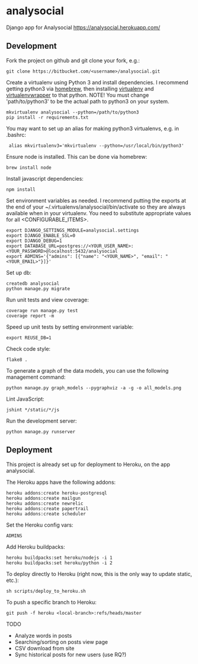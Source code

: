 analysocial
=========

Django app for Analysocial
https://analysocial.herokuapp.com/

Development
-----------

Fork the project on github and git clone your fork, e.g.:

    git clone https://bitbucket.com/<username>/analysocial.git

Create a virtualenv using Python 3 and install dependencies. I recommend getting python3 via [homebrew](http://brew.sh/), then installing [virtualenv](https://virtualenv.pypa.io/en/latest/installation.html) and [virtualenvwrapper](https://virtualenvwrapper.readthedocs.org/en/latest/install.html#basic-installation) to that python. NOTE! You must change 'path/to/python3'
to be the actual path to python3 on your system.

    mkvirtualenv analysocial --python=/path/to/python3
    pip install -r requirements.txt
    
You may want to set up an alias for making python3 virtualenvs, e.g. in .bashrc:

     alias mkvirtualenv3='mkvirtualenv --python=/usr/local/bin/python3'
    
Ensure node is installed. This can be done via homebrew:

    brew install node
    
Install javascript dependencies:

    npm install
    
Set environment variables as needed. I recommend putting the exports at the end of your ~/.virtualenvs/analysocial/bin/activate so they are always available when in your virtualenv. You need to substitute appropriate values for all <CONFIGURABLE_ITEMS>.

    export DJANGO_SETTINGS_MODULE=analysocial.settings
    export DJANGO_ENABLE_SSL=0
    export DJANGO_DEBUG=1
    export DATABASE_URL=postgres://<YOUR_USER_NAME>:<YOUR_PASSWORD>@localhost:5432/analysocial
    export ADMINS='{"admins": [{"name": "<YOUR_NAME>", "email": "<YOUR_EMAIL>"}]}'

Set up db:

    createdb analysocial
    python manage.py migrate

Run unit tests and view coverage:

    coverage run manage.py test
    coverage report -m
    
Speed up unit tests by setting environment variable:

    export REUSE_DB=1

Check code style:

    flake8 .
    
To generate a graph of the data models, you can use the following management command:

    python manage.py graph_models --pygraphviz -a -g -o all_models.png

Lint JavaScript:

    jshint */static/*/js

Run the development server:

    python manage.py runserver
    

Deployment
----------

This project is already set up for deployment to Heroku, on the app analysocial.

The Heroku apps have the following addons:
    
    heroku addons:create heroku-postgresql
    heroku addons:create mailgun
    heroku addons:create newrelic
    heroku addons:create papertrail
    heroku addons:create scheduler
    
Set the Heroku config vars:

    ADMINS

Add Heroku buildpacks:

    heroku buildpacks:set heroku/nodejs -i 1
    heroku buildpacks:set heroku/python -i 2

To deploy directly to Heroku (right now, this is the only way to update static, etc.):

    sh scripts/deploy_to_heroku.sh
    
To push a specific branch to Heroku:

    git push -f heroku <local-branch>:refs/heads/master
    

TODO

* Analyze words in posts
* Searching/sorting on posts view page
* CSV download from site
* Sync historical posts for new users (use RQ?)
